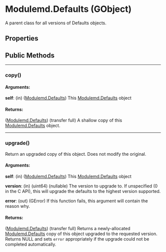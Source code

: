 # Modulemd.Defaults (GObject)
A parent class for all versions of Defaults objects.

## Properties

## Public Methods
---
### copy()
#### Arguments:
__self__: (in) ([Modulemd.Defaults](Modulemd.Defaults.md)) This [Modulemd.Defaults](Modulemd.Defaults.md) object

#### Returns:
([Modulemd.Defaults](Modulemd.Defaults.md)) (transfer full) A shallow copy of this [Modulemd.Defaults](Modulemd.Defaults.md) object.

---
### upgrade()
Return an upgraded copy of this object. Does not modify the original.

#### Arguments:
__self__: (in) ([Modulemd.Defaults](Modulemd.Defaults.md)) This [Modulemd.Defaults](Modulemd.Defaults.md) object

__version__: (in) (uint64) (nullable) The version to upgrade to. If unspecified (0 in the C API), this will upgrade the defaults to the highest version supported.

__error__: (out) (GError) If this function fails, this argument will contain the reason why.

#### Returns:
([Modulemd.Defaults](Modulemd.Defaults.md)) (transfer full) Returns a newly-allocated [Modulemd.Defaults](Modulemd.Defaults.md) copy of this object upgraded to the requested version. Returns NULL and sets `error` appropriately if the upgrade could not be completed automatically.
